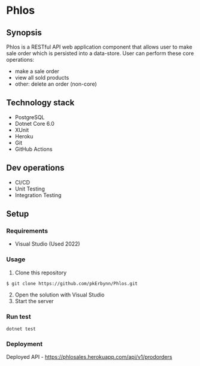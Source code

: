 # Phlos 
## Synopsis
Phlos is a RESTful API web application component that allows user to make sale order which is persisted into a data-store.
User can perform these core operations:
- make a sale order
- view all sold products
- other: delete an order (non-core)

## Technology stack
- PostgreSQL
- Dotnet Core 6.0
- XUnit
- Heroku
- Git
- GitHub Actions

## Dev operations
- CI/CD
- Unit Testing
- Integration Testing

## Setup
### Requirements
- Visual Studio (Used 2022)

### Usage
1.  Clone this repository
```
$ git clone https://github.com/pkErbynn/Phlos.git
```
2. Open the solution with Visual Studio
3. Start the server

### Run test
```
dotnet test
```
### Deployment
Deployed API - https://phlosales.herokuapp.com/api/v1/prodorders


